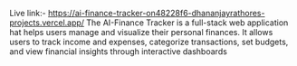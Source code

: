 Live link:- https://ai-finance-tracker-on48228f6-dhananjayrathores-projects.vercel.app/
The AI-Finance Tracker is a full-stack web application hat helps users manage and visualize their personal finances. It
allows users to track income and expenses, categorize transactions, set budgets, and view financial insights through interactive dashboards
